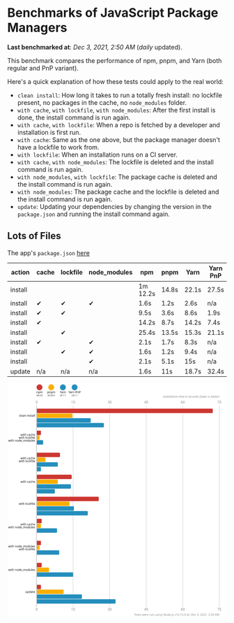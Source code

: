 # Benchmarks of JavaScript Package Managers

**Last benchmarked at**: _Dec 3, 2021, 2:50 AM_ (_daily_ updated).

This benchmark compares the performance of npm, pnpm, and Yarn (both regular and PnP variant).

Here's a quick explanation of how these tests could apply to the real world:

- `clean install`: How long it takes to run a totally fresh install: no lockfile present, no packages in the cache, no `node_modules` folder.
- `with cache`, `with lockfile`, `with node_modules`: After the first install is done, the install command is run again.
- `with cache`, `with lockfile`: When a repo is fetched by a developer and installation is first run.
- `with cache`: Same as the one above, but the package manager doesn't have a lockfile to work from.
- `with lockfile`: When an installation runs on a CI server.
- `with cache`, `with node_modules`: The lockfile is deleted and the install command is run again.
- `with node_modules`, `with lockfile`: The package cache is deleted and the install command is run again.
- `with node_modules`: The package cache and the lockfile is deleted and the install command is run again.
- `update`: Updating your dependencies by changing the version in the `package.json` and running the install command again.

## Lots of Files

The app's `package.json` [here](https://github.com/pnpm/pnpm.github.io/blob/main/benchmarks/fixtures/alotta-files/package.json)

| action  | cache | lockfile | node_modules| npm | pnpm | Yarn | Yarn PnP |
| ---     | ---   | ---      | ---         | --- | ---  | ---  | ---      |
| install |       |          |             | 1m 12.2s | 14.8s | 22.1s | 27.5s |
| install | ✔     | ✔        | ✔           | 1.6s | 1.2s | 2.6s | n/a |
| install | ✔     | ✔        |             | 9.5s | 3.6s | 8.6s | 1.9s |
| install | ✔     |          |             | 14.2s | 8.7s | 14.2s | 7.4s |
| install |       | ✔        |             | 25.4s | 13.5s | 15.3s | 21.1s |
| install | ✔     |          | ✔           | 2.1s | 1.7s | 8.3s | n/a |
| install |       | ✔        | ✔           | 1.6s | 1.2s | 9.4s | n/a |
| install |       |          | ✔           | 2.1s | 5.1s | 15s | n/a |
| update  | n/a | n/a | n/a | 1.6s | 11s | 18.7s | 32.4s |

![Graph of the alotta-files results](../../static/img/benchmarks/alotta-files.svg)